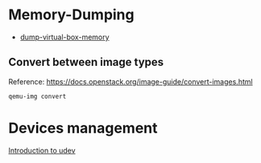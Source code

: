 # Memory-Dumping
- [dump-virtual-box-memory](https://www.ired.team/miscellaneous-reversing-forensics/dump-virtual-box-memory)
## Convert between image types
Reference: https://docs.openstack.org/image-guide/convert-images.html
```
qemu-img convert
```
# Devices management
[Introduction to udev](https://opensource.com/article/18/11/udev)